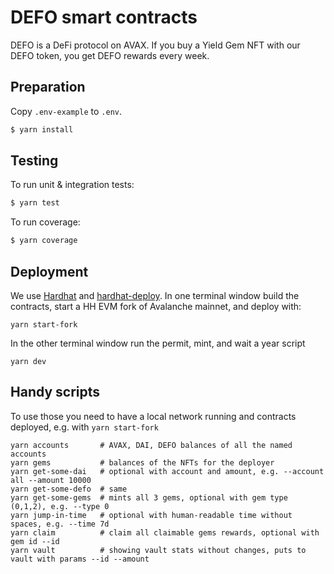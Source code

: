 # DEFO smart contracts

DEFO is a DeFi protocol on AVAX. If you buy a Yield Gem NFT with our DEFO token, you get DEFO rewards every week.

## Preparation

Copy `.env-example` to `.env`.

```sh
$ yarn install
```


## Testing
To run unit & integration tests:

```sh
$ yarn test
```

To run coverage:
```sh
$ yarn coverage
```

## Deployment

We use [Hardhat](https://hardhat.dev) and [hardhat-deploy](https://github.com/wighawag/hardhat-deploy).
In one terminal window build the contracts, start a HH EVM fork of Avalanche mainnet, and deploy with:

```shell
yarn start-fork
```

In the other terminal window run the permit, mint, and wait a year script

```shell
yarn dev
```

## Handy scripts

To use those you need to have a local network running and contracts deployed, e.g. with `yarn start-fork`

```shell
yarn accounts       # AVAX, DAI, DEFO balances of all the named accounts
yarn gems           # balances of the NFTs for the deployer
yarn get-some-dai   # optional with account and amount, e.g. --account all --amount 10000
yarn get-some-defo  # same
yarn get-some-gems  # mints all 3 gems, optional with gem type (0,1,2), e.g. --type 0
yarn jump-in-time   # optional with human-readable time without spaces, e.g. --time 7d
yarn claim          # claim all claimable gems rewards, optional with gem id --id
yarn vault          # showing vault stats without changes, puts to vault with params --id --amount
```

